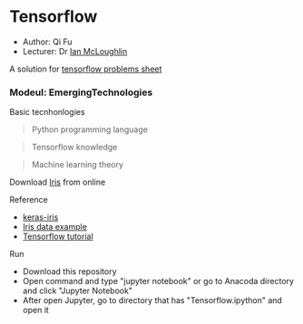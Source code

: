 # Tensorflow
* Author: Qi Fu
* Lecturer: Dr [Ian McLoughlin](https://ianmcloughlin.github.io/)

A solution for [tensorflow problems sheet](https://emerging-technologies.github.io/problems/tensorflow.html)

### Modeul: EmergingTechnologies
Basic tecnhonlogies 
> Python programming language

> Tensorflow knowledge

> Machine learning theory

 Download [Iris](https://raw.githubusercontent.com/uiuc-cse/data-fa14/gh-pages/data/iris.csv) from online

 Reference
 * [keras-iris](https://github.com/emerging-technologies/keras-iris/blob/master/iris_nn.py)
 * [Iris data example](https://github.com/Vikramank/Deep-Learning-/blob/master/Iris%20data%20classification.ipynb)
 * [Tensorflow tutorial](https://www.youtube.com/watch?v=eAtGqz8ytOI&list=PLjSwXXbVlK6IHzhLOMpwHHLjYmINRstrk)
 
 Run
 * Download this repository
 * Open command and type "jupyter notebook" or go to Anacoda directory and click "Jupyter Notebook" 
 * After open Jupyter, go to directory that has "Tensorflow.ipython" and open it 
